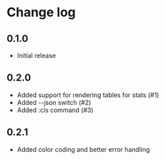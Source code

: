 # Change log

## 0.1.0
* Initial release

## 0.2.0
* Added support for rendering tables for stats (#1)
* Added --json switch (#2)
* Added :cls command (#3)

## 0.2.1
* Added color coding and better error handling
